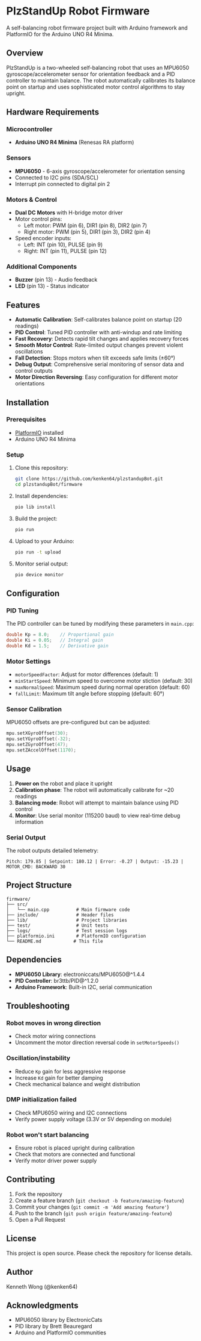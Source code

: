 # PlzStandUp Robot Firmware

A self-balancing robot firmware project built with Arduino framework and PlatformIO for the Arduino UNO R4 Minima.

## Overview

PlzStandUp is a two-wheeled self-balancing robot that uses an MPU6050 gyroscope/accelerometer sensor for orientation feedback and a PID controller to maintain balance. The robot automatically calibrates its balance point on startup and uses sophisticated motor control algorithms to stay upright.

## Hardware Requirements

### Microcontroller
- **Arduino UNO R4 Minima** (Renesas RA platform)

### Sensors
- **MPU6050** - 6-axis gyroscope/accelerometer for orientation sensing
- Connected to I2C pins (SDA/SCL)
- Interrupt pin connected to digital pin 2

### Motors & Control
- **Dual DC Motors** with H-bridge motor driver
- Motor control pins:
  - Left motor: PWM (pin 6), DIR1 (pin 8), DIR2 (pin 7)
  - Right motor: PWM (pin 5), DIR1 (pin 3), DIR2 (pin 4)
- Speed encoder inputs:
  - Left: INT (pin 10), PULSE (pin 9)
  - Right: INT (pin 11), PULSE (pin 12)

### Additional Components
- **Buzzer** (pin 13) - Audio feedback
- **LED** (pin 13) - Status indicator

## Features

- **Automatic Calibration**: Self-calibrates balance point on startup (20 readings)
- **PID Control**: Tuned PID controller with anti-windup and rate limiting
- **Fast Recovery**: Detects rapid tilt changes and applies recovery forces
- **Smooth Motor Control**: Rate-limited output changes prevent violent oscillations
- **Fall Detection**: Stops motors when tilt exceeds safe limits (±60°)
- **Debug Output**: Comprehensive serial monitoring of sensor data and control outputs
- **Motor Direction Reversing**: Easy configuration for different motor orientations

## Installation

### Prerequisites
- [PlatformIO](https://platformio.org/) installed
- Arduino UNO R4 Minima

### Setup
1. Clone this repository:
   ```bash
   git clone https://github.com/kenken64/plzstandupBot.git
   cd plzstandupBot/firmware
   ```

2. Install dependencies:
   ```bash
   pio lib install
   ```

3. Build the project:
   ```bash
   pio run
   ```

4. Upload to your Arduino:
   ```bash
   pio run -t upload
   ```

5. Monitor serial output:
   ```bash
   pio device monitor
   ```

## Configuration

### PID Tuning
The PID controller can be tuned by modifying these parameters in `main.cpp`:

```cpp
double Kp = 8.0;    // Proportional gain
double Ki = 0.05;   // Integral gain  
double Kd = 1.5;    // Derivative gain
```

### Motor Settings
- `motorSpeedFactor`: Adjust for motor differences (default: 1)
- `minStartSpeed`: Minimum speed to overcome motor stiction (default: 30)
- `maxNormalSpeed`: Maximum speed during normal operation (default: 60)
- `fallLimit`: Maximum tilt angle before stopping (default: 60°)

### Sensor Calibration
MPU6050 offsets are pre-configured but can be adjusted:

```cpp
mpu.setXGyroOffset(30);
mpu.setYGyroOffset(-32);
mpu.setZGyroOffset(47);
mpu.setZAccelOffset(1170);
```

## Usage

1. **Power on** the robot and place it upright
2. **Calibration phase**: The robot will automatically calibrate for ~20 readings
3. **Balancing mode**: Robot will attempt to maintain balance using PID control
4. **Monitor**: Use serial monitor (115200 baud) to view real-time debug information

### Serial Output
The robot outputs detailed telemetry:
```
Pitch: 179.85 | Setpoint: 180.12 | Error: -0.27 | Output: -15.23 | MOTOR_CMD: BACKWARD 30
```

## Project Structure

```
firmware/
├── src/
│   └── main.cpp          # Main firmware code
├── include/              # Header files
├── lib/                  # Project libraries
├── test/                 # Unit tests
├── logs/                 # Test session logs
├── platformio.ini        # PlatformIO configuration
└── README.md            # This file
```

## Dependencies

- **MPU6050 Library**: electroniccats/MPU6050@^1.4.4
- **PID Controller**: br3ttb/PID@^1.2.0
- **Arduino Framework**: Built-in I2C, serial communication

## Troubleshooting

### Robot moves in wrong direction
- Check motor wiring connections
- Uncomment the motor direction reversal code in `setMotorSpeeds()`

### Oscillation/instability
- Reduce `Kp` gain for less aggressive response
- Increase `Kd` gain for better damping
- Check mechanical balance and weight distribution

### DMP initialization failed
- Check MPU6050 wiring and I2C connections
- Verify power supply voltage (3.3V or 5V depending on module)

### Robot won't start balancing
- Ensure robot is placed upright during calibration
- Check that motors are connected and functional
- Verify motor driver power supply

## Contributing

1. Fork the repository
2. Create a feature branch (`git checkout -b feature/amazing-feature`)
3. Commit your changes (`git commit -m 'Add amazing feature'`)
4. Push to the branch (`git push origin feature/amazing-feature`)
5. Open a Pull Request

## License

This project is open source. Please check the repository for license details.

## Author

Kenneth Wong (@kenken64)

## Acknowledgments

- MPU6050 library by ElectronicCats
- PID library by Brett Beauregard
- Arduino and PlatformIO communities

